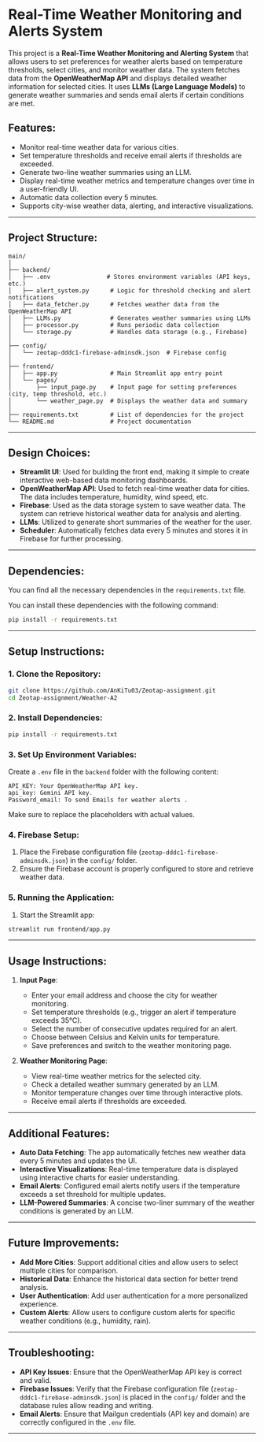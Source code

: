 
# Real-Time Weather Monitoring and Alerts System

This project is a **Real-Time Weather Monitoring and Alerting System** that allows users to set preferences for weather alerts based on temperature thresholds, select cities, and monitor weather data. The system fetches data from the **OpenWeatherMap API** and displays detailed weather information for selected cities. It uses **LLMs (Large Language Models)** to generate weather summaries and sends email alerts if certain conditions are met.

## Features:
- Monitor real-time weather data for various cities.
- Set temperature thresholds and receive email alerts if thresholds are exceeded.
- Generate two-line weather summaries using an LLM.
- Display real-time weather metrics and temperature changes over time in a user-friendly UI.
- Automatic data collection every 5 minutes.
- Supports city-wise weather data, alerting, and interactive visualizations.

---

## Project Structure:

```
main/
│
├── backend/
│   ├── .env                # Stores environment variables (API keys, etc.)
│   ├── alert_system.py      # Logic for threshold checking and alert notifications
│   ├── data_fetcher.py      # Fetches weather data from the OpenWeatherMap API
│   ├── LLMs.py              # Generates weather summaries using LLMs
│   ├── processor.py         # Runs periodic data collection
│   └── storage.py           # Handles data storage (e.g., Firebase)
│
├── config/
│   └── zeotap-dddc1-firebase-adminsdk.json  # Firebase config
│
├── frontend/
│   ├── app.py               # Main Streamlit app entry point
│   └── pages/
│       ├── input_page.py    # Input page for setting preferences (city, temp threshold, etc.)
│       └── weather_page.py  # Displays the weather data and summary
│
├── requirements.txt         # List of dependencies for the project
└── README.md                # Project documentation
```

---

## Design Choices:

- **Streamlit UI**: Used for building the front end, making it simple to create interactive web-based data monitoring dashboards.
- **OpenWeatherMap API**: Used to fetch real-time weather data for cities. The data includes temperature, humidity, wind speed, etc.
- **Firebase**: Used as the data storage system to save weather data. The system can retrieve historical weather data for analysis and alerting.
- **LLMs**: Utilized to generate short summaries of the weather for the user.
- **Scheduler**: Automatically fetches data every 5 minutes and stores it in Firebase for further processing.

---

## Dependencies:

You can find all the necessary dependencies in the `requirements.txt` file.

You can install these dependencies with the following command:

```bash
pip install -r requirements.txt
```

---

## Setup Instructions:

### 1. Clone the Repository:

```bash
git clone https://github.com/AnKiTu03/Zeotap-assignment.git
cd Zeotap-assignment/Weather-A2
```

### 2. Install Dependencies:

```bash
pip install -r requirements.txt
```

### 3. Set Up Environment Variables:

Create a `.env` file in the `backend` folder with the following content:

```env
API_KEY: Your OpenWeatherMap API key.
api_key: Gemini API key.
Password_email: To send Emails for weather alerts .
```

Make sure to replace the placeholders with actual values. 


### 4. Firebase Setup:

1. Place the Firebase configuration file (`zeotap-dddc1-firebase-adminsdk.json`) in the `config/` folder.
2. Ensure the Firebase account is properly configured to store and retrieve weather data.

### 5. Running the Application:


1. Start the Streamlit app:

```bash
streamlit run frontend/app.py
```

---

## Usage Instructions:

1. **Input Page**:
   - Enter your email address and choose the city for weather monitoring.
   - Set temperature thresholds (e.g., trigger an alert if temperature exceeds 35°C).
   - Select the number of consecutive updates required for an alert.
   - Choose between Celsius and Kelvin units for temperature.
   - Save preferences and switch to the weather monitoring page.

2. **Weather Monitoring Page**:
   - View real-time weather metrics for the selected city.
   - Check a detailed weather summary generated by an LLM.
   - Monitor temperature changes over time through interactive plots.
   - Receive email alerts if thresholds are exceeded.

---

## Additional Features:

- **Auto Data Fetching**: The app automatically fetches new weather data every 5 minutes and updates the UI.
- **Interactive Visualizations**: Real-time temperature data is displayed using interactive charts for easier understanding.
- **Email Alerts**: Configured email alerts notify users if the temperature exceeds a set threshold for multiple updates.
- **LLM-Powered Summaries**: A concise two-liner summary of the weather conditions is generated by an LLM.

---

## Future Improvements:

- **Add More Cities**: Support additional cities and allow users to select multiple cities for comparison.
- **Historical Data**: Enhance the historical data section for better trend analysis.
- **User Authentication**: Add user authentication for a more personalized experience.
- **Custom Alerts**: Allow users to configure custom alerts for specific weather conditions (e.g., humidity, rain).
  
---

## Troubleshooting:

- **API Key Issues**: Ensure that the OpenWeatherMap API key is correct and valid.
- **Firebase Issues**: Verify that the Firebase configuration file (`zeotap-dddc1-firebase-adminsdk.json`) is placed in the `config/` folder and the database rules allow reading and writing.
- **Email Alerts**: Ensure that Mailgun credentials (API key and domain) are correctly configured in the `.env` file.

---

